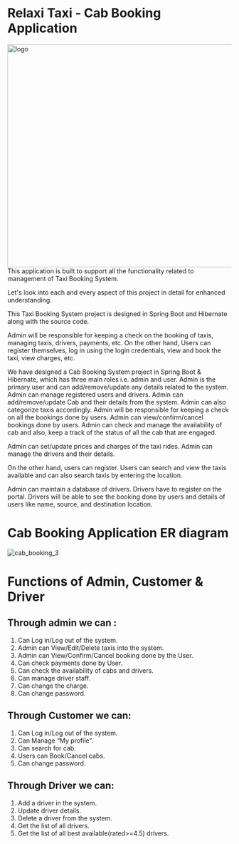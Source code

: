 #  Relaxi Taxi - Cab Booking Application 
<img width="1000" height="500" alt="logo" src = "https://storage.googleapis.com/gweb-uniblog-publish-prod/original_images/E983_IO_Auto_Blog_HERO.gif">
This application is built to support all the functionality related to management of Taxi Booking System.

Let's look into each and every aspect of this project in detail for enhanced understanding.

This Taxi Booking System project is designed in Spring Boot and Hibernate along with the source code.

Admin will be responsible for keeping a check on the booking of taxis, managing taxis, drivers, payments, etc. On the other hand, Users can register themselves, log in using the login credentials, view and book the taxi, view charges, etc.

We  have designed a Cab Booking System project in Spring Boot & Hibernate, which has three main roles i.e. admin and user. Admin is the primary user and can add/remove/update any details related to the system. Admin can manage registered users and drivers. Admin can add/remove/update Cab and their details from the system. Admin can also categorize taxis accordingly. Admin will be responsible for keeping a check on all the bookings done by users. Admin can view/confirm/cancel bookings done by users. Admin can check and manage the availability of cab and also, keep a track of the status of all the cab that are engaged.

Admin can set/update prices and charges of the taxi rides. Admin can manage the drivers and their details.

On the other hand, users can register. Users can search and view the taxis available and can also search taxis by entering the location.

Admin can maintain a database of drivers. Drivers have to register on the portal. Drivers will be able to see the booking done by users and details of users like name, source, and destination location.

# Cab Booking Application ER diagram
![cab_booking_3](https://user-images.githubusercontent.com/68966858/185020617-92914a9c-b5e2-4b3b-aa36-dc6a26454cba.jpeg)

# Functions of Admin, Customer & Driver
## Through admin we can : 
1. Can Log in/Log out of the system.<br>
2. Admin can View/Edit/Delete taxis into the system.<br>
3. Admin can View/Confirm/Cancel booking done by the User.<br>
4. Can check payments done by User.<br>
5. Can check the availability of cabs and drivers.<br>
6. Can manage driver staff.<br>
7. Can change the charge.<br>
8. Can change password.<br>

## Through Customer we can:
1. Can Log in/Log out of the system.
2. Can Manage “My profile”.<br>
3. Can search for cab.<br>
4. Users can Book/Cancel cabs.<br>
5. Can change password.<br>

## Through Driver we can:
1. Add a driver in the system.
2. Update driver details.
3. Delete a driver from the system.
4. Get the list of all drivers.
5. Get the list of all best available(rated>=4.5) drivers.
